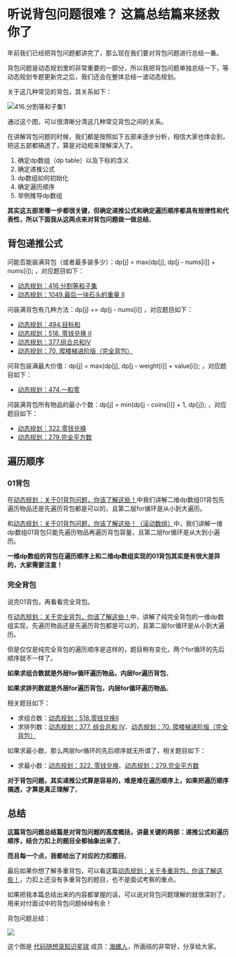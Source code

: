 


# 听说背包问题很难？ 这篇总结篇来拯救你了

年前我们已经把背包问题都讲完了，那么现在我们要对背包问题进行总结一番。

背包问题是动态规划里的非常重要的一部分，所以我把背包问题单独总结一下，等动态规划专题更新完之后，我们还会在整体总结一波动态规划。

关于这几种常见的背包，其关系如下：

![416.分割等和子集1](https://img-blog.csdnimg.cn/20210117171307407.png)

通过这个图，可以很清晰分清这几种常见背包之间的关系。

在讲解背包问题的时候，我们都是按照如下五部来逐步分析，相信大家也体会到，把这五部都搞透了，算是对动规来理解深入了。

1. 确定dp数组（dp table）以及下标的含义
2. 确定递推公式
3. dp数组如何初始化
4. 确定遍历顺序
5. 举例推导dp数组

**其实这五部里哪一步都很关键，但确定递推公式和确定遍历顺序都具有规律性和代表性，所以下面我从这两点来对背包问题做一做总结**。

## 背包递推公式

问能否能装满背包（或者最多装多少）：dp[j] = max(dp[j], dp[j - nums[i]] + nums[i]); ，对应题目如下：
* [动态规划：416.分割等和子集](https://programmercarl.com/0416.分割等和子集.html)
* [动态规划：1049.最后一块石头的重量 II](https://programmercarl.com/1049.最后一块石头的重量II.html)

问装满背包有几种方法：dp[j] += dp[j - nums[i]] ，对应题目如下：
* [动态规划：494.目标和](https://programmercarl.com/0494.目标和.html)
* [动态规划：518. 零钱兑换 II](https://programmercarl.com/0518.零钱兑换II.html)
* [动态规划：377.组合总和Ⅳ](https://programmercarl.com/0377.组合总和Ⅳ.html)
* [动态规划：70. 爬楼梯进阶版（完全背包）](https://programmercarl.com/0070.爬楼梯完全背包版本.html)

问背包装满最大价值：dp[j] = max(dp[j], dp[j - weight[i]] + value[i]); ，对应题目如下：
* [动态规划：474.一和零](https://programmercarl.com/0474.一和零.html)

问装满背包所有物品的最小个数：dp[j] =  min(dp[j - coins[i]] + 1, dp[j]); ，对应题目如下：
* [动态规划：322.零钱兑换](https://programmercarl.com/0322.零钱兑换.html)
* [动态规划：279.完全平方数](https://programmercarl.com/0279.完全平方数.html)


## 遍历顺序

### 01背包

在[动态规划：关于01背包问题，你该了解这些！](https://programmercarl.com/背包理论基础01背包-1.html)中我们讲解二维dp数组01背包先遍历物品还是先遍历背包都是可以的，且第二层for循环是从小到大遍历。

和[动态规划：关于01背包问题，你该了解这些！（滚动数组）](https://programmercarl.com/背包理论基础01背包-2.html)中，我们讲解一维dp数组01背包只能先遍历物品再遍历背包容量，且第二层for循环是从大到小遍历。

**一维dp数组的背包在遍历顺序上和二维dp数组实现的01背包其实是有很大差异的，大家需要注意！**

### 完全背包

说完01背包，再看看完全背包。

在[动态规划：关于完全背包，你该了解这些！](https://programmercarl.com/背包问题理论基础完全背包.html)中，讲解了纯完全背包的一维dp数组实现，先遍历物品还是先遍历背包都是可以的，且第二层for循环是从小到大遍历。

但是仅仅是纯完全背包的遍历顺序是这样的，题目稍有变化，两个for循环的先后顺序就不一样了。

**如果求组合数就是外层for循环遍历物品，内层for遍历背包**。

**如果求排列数就是外层for遍历背包，内层for循环遍历物品**。

相关题目如下：

* 求组合数：[动态规划：518.零钱兑换II](https://programmercarl.com/0518.零钱兑换II.html)
* 求排列数：[动态规划：377. 组合总和 Ⅳ](https://mp.weixin.qq.com/s/Iixw0nahJWQgbqVNk8k6gA)、[动态规划：70. 爬楼梯进阶版（完全背包）](https://programmercarl.com/0070.爬楼梯完全背包版本.html)

如果求最小数，那么两层for循环的先后顺序就无所谓了，相关题目如下：

* 求最小数：[动态规划：322. 零钱兑换](https://programmercarl.com/0322.零钱兑换.html)、[动态规划：279.完全平方数](https://programmercarl.com/0279.完全平方数.html)


**对于背包问题，其实递推公式算是容易的，难是难在遍历顺序上，如果把遍历顺序搞透，才算是真正理解了**。


## 总结


**这篇背包问题总结篇是对背包问题的高度概括，讲最关键的两部：递推公式和遍历顺序，结合力扣上的题目全都抽象出来了**。

**而且每一个点，我都给出了对应的力扣题目**。

最后如果你想了解多重背包，可以看这篇[动态规划：关于多重背包，你该了解这些！](https://programmercarl.com/背包问题理论基础多重背包.html)，力扣上还没有多重背包的题目，也不是面试考察的重点。

如果把我本篇总结出来的内容都掌握的话，可以说对背包问题理解的就很深刻了，用来对付面试中的背包问题绰绰有余！

背包问题总结：

![](https://code-thinking-1253855093.file.myqcloud.com/pics/背包问题1.jpeg)

这个图是 [代码随想录知识星球](https://programmercarl.com/other/kstar.html) 成员：[海螺人](https://wx.zsxq.com/dweb2/index/footprint/844412858822412)，所画结的非常好，分享给大家。




